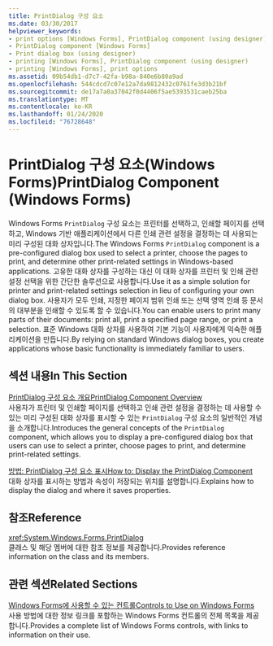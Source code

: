 ```yaml
---
title: PrintDialog 구성 요소
ms.date: 03/30/2017
helpviewer_keywords:
- print options [Windows Forms], PrintDialog component (using designer)
- PrintDialog component [Windows Forms]
- Print dialog box (using designer)
- printing [Windows Forms], PrintDialog component (using designer)
- printing [Windows Forms], print options
ms.assetid: 09b54db1-d7c7-42fa-b98a-840e6b80a9ad
ms.openlocfilehash: 544cdcd7c07e12a7da9812432c0761fe3d3b21bf
ms.sourcegitcommit: de17a7a0a37042f0d4406f5ae5393531caeb25ba
ms.translationtype: MT
ms.contentlocale: ko-KR
ms.lasthandoff: 01/24/2020
ms.locfileid: "76728648"
---
```

# <a name="printdialog-component-windows-forms"></a><span data-ttu-id="74fd7-102">PrintDialog 구성 요소(Windows Forms)</span><span class="sxs-lookup"><span data-stu-id="74fd7-102">PrintDialog Component (Windows Forms)</span></span>
<span data-ttu-id="74fd7-103">Windows Forms `PrintDialog` 구성 요소는 프린터를 선택하고, 인쇄할 페이지를 선택하고, Windows 기반 애플리케이션에서 다른 인쇄 관련 설정을 결정하는 데 사용되는 미리 구성된 대화 상자입니다.</span><span class="sxs-lookup"><span data-stu-id="74fd7-103">The Windows Forms `PrintDialog` component is a pre-configured dialog box used to select a printer, choose the pages to print, and determine other print-related settings in Windows-based applications.</span></span> <span data-ttu-id="74fd7-104">고유한 대화 상자를 구성하는 대신 이 대화 상자를 프린터 및 인쇄 관련 설정 선택을 위한 간단한 솔루션으로 사용합니다.</span><span class="sxs-lookup"><span data-stu-id="74fd7-104">Use it as a simple solution for printer and print-related settings selection in lieu of configuring your own dialog box.</span></span> <span data-ttu-id="74fd7-105">사용자가 모두 인쇄, 지정한 페이지 범위 인쇄 또는 선택 영역 인쇄 등 문서의 대부분을 인쇄할 수 있도록 할 수 있습니다.</span><span class="sxs-lookup"><span data-stu-id="74fd7-105">You can enable users to print many parts of their documents: print all, print a specified page range, or print a selection.</span></span> <span data-ttu-id="74fd7-106">표준 Windows 대화 상자를 사용하여 기본 기능이 사용자에게 익숙한 애플리케이션을 만듭니다.</span><span class="sxs-lookup"><span data-stu-id="74fd7-106">By relying on standard Windows dialog boxes, you create applications whose basic functionality is immediately familiar to users.</span></span>  
  
## <a name="in-this-section"></a><span data-ttu-id="74fd7-107">섹션 내용</span><span class="sxs-lookup"><span data-stu-id="74fd7-107">In This Section</span></span>  
 [<span data-ttu-id="74fd7-108">PrintDialog 구성 요소 개요</span><span class="sxs-lookup"><span data-stu-id="74fd7-108">PrintDialog Component Overview</span></span>](printdialog-component-overview-windows-forms.md)  
 <span data-ttu-id="74fd7-109">사용자가 프린터 및 인쇄할 페이지를 선택하고 인쇄 관련 설정을 결정하는 데 사용할 수 있는 미리 구성된 대화 상자를 표시할 수 있는 `PrintDialog` 구성 요소의 일반적인 개념을 소개합니다.</span><span class="sxs-lookup"><span data-stu-id="74fd7-109">Introduces the general concepts of the `PrintDialog` component, which allows you to display a pre-configured dialog box that users can use to select a printer, choose pages to print, and determine print-related settings.</span></span>  
  
 [<span data-ttu-id="74fd7-110">방법: PrintDialog 구성 요소 표시</span><span class="sxs-lookup"><span data-stu-id="74fd7-110">How to: Display the PrintDialog Component</span></span>](how-to-display-the-printdialog-component.md)  
 <span data-ttu-id="74fd7-111">대화 상자를 표시하는 방법과 속성이 저장되는 위치를 설명합니다.</span><span class="sxs-lookup"><span data-stu-id="74fd7-111">Explains how to display the dialog and where it saves properties.</span></span>  
  
## <a name="reference"></a><span data-ttu-id="74fd7-112">참조</span><span class="sxs-lookup"><span data-stu-id="74fd7-112">Reference</span></span>  
 <xref:System.Windows.Forms.PrintDialog>  
 <span data-ttu-id="74fd7-113">클래스 및 해당 멤버에 대한 참조 정보를 제공합니다.</span><span class="sxs-lookup"><span data-stu-id="74fd7-113">Provides reference information on the class and its members.</span></span>  
  
## <a name="related-sections"></a><span data-ttu-id="74fd7-114">관련 섹션</span><span class="sxs-lookup"><span data-stu-id="74fd7-114">Related Sections</span></span>  
 [<span data-ttu-id="74fd7-115">Windows Forms에 사용할 수 있는 컨트롤</span><span class="sxs-lookup"><span data-stu-id="74fd7-115">Controls to Use on Windows Forms</span></span>](controls-to-use-on-windows-forms.md)  
 <span data-ttu-id="74fd7-116">사용 방법에 대한 정보 링크를 포함하는 Windows Forms 컨트롤의 전체 목록을 제공합니다.</span><span class="sxs-lookup"><span data-stu-id="74fd7-116">Provides a complete list of Windows Forms controls, with links to information on their use.</span></span>
